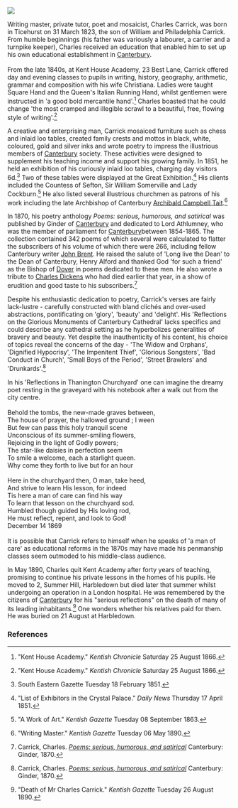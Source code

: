 <a href="https://www.kent-maps.online"><img src="https://www.kent-maps.online/juncture/ve-button.png"></a>
<param ve-config title="Charles Carrick" author="Michelle Crowther" layout="vtl" banner="https://raw.githubusercontent.com/kent-map/images/main/banners/19c.jpg">

<param ve-entity eid="Q2317326" aliases="Thanington">

Writing master, private tutor, poet and mosaicist, Charles Carrick, was born in Ticehurst on 31 March 1823, the son of William and Philadelphia Carrick. From humble beginnings (his father was variously a labourer, a carrier and a turnpike keeper), Charles received an education that enabled him to set up his own educational establishment in [Canterbury](/19c/19c-canterbury/). 
<br><br>
From the late 1840s, at Kent House Academy, 23 Best Lane, Carrick offered day and evening classes to pupils in writing, history, geography, arithmetic, grammar and composition with his wife Christiana. Ladies were taught Square Hand and the Queen's Italian Running Hand, whilst gentlemen were instructed in 'a good bold mercantile hand'.[^ref1] Charles boasted that he could change 'the most cramped and illegible scrawl to a beautiful, free, flowing style of writing'.[^ref2] 
<param ve-image url="https://upload.wikimedia.org/wikipedia/commons/c/cb/Canterbury_houses_%28306%29_%28geograph_7115318%29.jpg" label="23, Best Lane, Canterbury" attribution="Michael Dibb / Canterbury houses 306" license="CC BY-SA 2.0">

A creative and enterprising man, Carrick mosaiced furniture such as chess and inlaid loo tables, created family crests and mottos in black, white, coloured, gold and silver inks and wrote poetry to impress the illustrious members of [Canterbury](/19c/19c-canterbury/) society. These activities were designed to supplement his teaching income and support his growing family. In 1851, he held an exhibition of his curiously inlaid loo tables, charging day visitors 6d.[^ref3] Two of these tables were displayed at the Great Exhibition.[^ref4] His clients included the Countess of Sefton, Sir William Somerville and Lady Cockburn.[^ref5]  He also listed several illustrious churchmen as patrons of his work including the late Archbishop of Canterbury [Archibald Campbell Tait](/19c/19c-tait-biography).[^ref6] 
<param ve-image url="https://upload.wikimedia.org/wikipedia/commons/a/a8/Eug%C3%A8ne_Louis_Lami_-_Opening_of_the_Great_Exhibition%2C_1_May_1851_-_Google_Art_Project.jpg" label="Opening of the Great Exhibition, 1 May 1851" attribution="Eugène Lami, Public domain, via Wikimedia Commons">

In 1870, his poetry anthology _Poems: serious, humorous, and satirical_ was published by Ginder of [Canterbury](/19c/19c-canterbury/) and dedicated to Lord Athlumney, who was the member of parliament for [Canterbury](/19c/19c-canterbury/)between 1854-1865. The collection contained 342 poems of which several were calculated to flatter the subscribers of his volume of which there were 266, including fellow Canterbury writer [John Brent](/19c/19c-brent-biography). He raised the salute of 'Long live the Dean' to the Dean of Canterbury, Henry Alford and thanked God 'for such a friend' as the Bishop of [Dover](/19c/19c-dover) in poems dedicated to these men. He also wrote a tribute to [Charles Dickens](/dickens/dickens-biography) who had died earlier that year, in a show of erudition and good taste to his subscribers.[^ref7] 
<param ve-image url="https://upload.wikimedia.org/wikipedia/commons/e/e9/Charles_Dickens_circa_1860s.png" label="Charles Dickens c. 1860s" attribution="unattributed, Public domain, via Wikimedia Commons">

Despite his enthusiastic dedication to poetry, Carrick's verses are fairly lack-lustre - carefully constructed with bland clichés and over-used abstractions, pontificating on 'glory', 'beauty' and 'delight'. His 'Reflections on the Glorious Monuments of Canterbury Cathedral' lacks specifics and could describe any cathedral setting as he hyperbolizes generalities of bravery and beauty. Yet despite the inauthenticity of his content, his choice of topics reveal the concerns of the day - 'The Widow and Orphans', 'Dignified Hypocrisy', 'The Impenitent Thief', 'Glorious Songsters', 'Bad Conduct in Church', 'Small Boys of the Period', 'Street Brawlers' and 'Drunkards'.[^ref8] 
<param ve-image url="https://stor.artstor.org/stor/fcfcc4e8-e753-4294-9ec1-bf5ee7e56419" label="The Nave, Canterbury Cathedral" attribution="Kent Maps Online Collection">

In his 'Reflections in Thanington Churchyard' one can imagine the dreamy poet resting in the graveyard with his notebook after a walk out from the city centre.
<br><br>
Behold the tombs, the new-made graves between,    
The house of prayer, the hallowed ground ; I ween    
But few can pass this holy tranquil scene   
Unconscious of its summer-smiling flowers,   
Rejoicing in the light of Godly powers;    
The star-like daisies in perfection seem    
To smile a welcome, each a starlight queen.   
Why come they forth to live but for an hour   
<br>
Here in the churchyard then, O man, take heed,    
And strive to learn His lesson, for indeed    
Tis here a man of care can find his way    
To learn that lesson on the churchyard sod.    
Humbled though guided by His loving rod,    
He must reflect, repent, and look to God!   
December 14 1869   
<br>
It is possible that Carrick refers to himself when he speaks of 'a man of care' as educational reforms in the 1870s may have made his penmanship classes seem outmoded to his middle-class audience. 
<param ve-image url="https://upload.wikimedia.org/wikipedia/commons/f/f1/St_Nicholas%2C_Thanington_Without_-_geograph.org.uk_-_2912744.jpg" label="St Nicholas, Thanington Without" attribution="John Salmon via Wikimedia Commons" license="CC BY-SA 2.0">

In May 1890, Charles quit Kent Academy after forty years of teaching, promising to continue his private lessons in the homes of his pupils. He moved to 2, Summer Hill, Harbledown but died later that summer whilst undergoing an operation in a London hospital. He was remembered by the citizens of [Canterbury](/19c/19c-canterbury/) for his "serious reflections" on the death of many of its leading inhabitants.[^ref9] One wonders whether his relatives paid for them. He was buried on 21 August at Harbledown. 
<param ve-image url="https://upload.wikimedia.org/wikipedia/commons/9/90/Harbledown%2C_St._Michael_and_All_Angels_Church%2C_Part_of_the_large_churchyard_-_geograph.org.uk_-_4831202.jpg" label="St Michael and All Angels Church. Part of the Large Churchyard" attribution="Michael Garlick, via Wikimedia Commons" license="CC BY-SA 2.0">

### References

[^ref1]: "Kent House Academy." _Kentish Chronicle_ Saturday 25 August 1866.
[^ref2]: "Kent House Academy." _Kentish Chronicle_ Saturday 25 August 1866.
[^ref3]: South Eastern Gazette Tuesday 18 February 1851.
[^ref4]: "List of Exhibitors in the Crystal Palace." _Daily News_ Thursday 17 April 1851.
[^ref5]: "A Work of Art." _Kentish Gazette_ Tuesday 08 September 1863.
[^ref6]: "Writing Master." _Kentish Gazette_ Tuesday 06 May 1890.
[^ref7]: Carrick, Charles. [_Poems: serious, humorous, and satirical_](https://archive.org/details/poemsserioushumo00carr/page/292/mode/2up) Canterbury: Ginder, 1870.
[^ref8]: Carrick, Charles. [_Poems: serious, humorous, and satirical_](https://archive.org/details/poemsserioushumo00carr/page/292/mode/2up) Canterbury: Ginder, 1870.
[^ref9]: "Death of Mr Charles Carrick." _Kentish Gazette_ Tuesday 26 August 1890.
